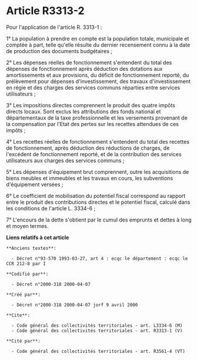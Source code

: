 # Article R3313-2

Pour l'application de l'article R. 3313-1 :

1° La population à prendre en compte est la population totale, municipale et comptée à part, telle qu'elle résulte du dernier
recensement connu à la date de production des documents budgétaires ;

2° Les dépenses réelles de fonctionnement s'entendent du total des dépenses de fonctionnement après déduction des dotations
aux amortissements et aux provisions, du déficit de fonctionnement reporté, du prélèvement pour dépenses d'investissement,
des travaux d'investissement en régie et des charges des services communs réparties entre services utilisateurs ;

3° Les impositions directes comprennent le produit des quatre impôts directs locaux. Sont exclus les attributions des fonds
national et départementaux de la taxe professionnelle et les versements provenant de la compensation par l'Etat des pertes
sur les recettes attendues de ces impôts ;

4° Les recettes réelles de fonctionnement s'entendent du total des recettes de fonctionnement, après déduction des réductions
de charges, de l'excédent de fonctionnement reporté, et de la contribution des services utilisateurs aux charges des services
communs ;

5° Les dépenses d'équipement brut comprennent, outre les acquisitions de biens meubles et immeubles et les travaux en cours,
les subventions d'équipement versées ;

6° Le coefficient de mobilisation du potentiel fiscal correspond au rapport entre le produit des contributions directes et le
potentiel fiscal, calculé dans les conditions de l'article L. 3334-6 ;

7° L'encours de la dette s'obtient par le cumul des emprunts et dettes à long et moyen termes.

**Liens relatifs à cet article**

	**Anciens textes**:

	  - Décret n°93-570 1993-03-27, art 4 : ecqc le département : ecqc le CCR 212-8 par I

	**Codifié par**:

	  - Décret n°2000-318 2000-04-07

	**Créé par**:

	  - Décret n°2000-318 2000-04-07 jorf 9 avril 2000

	**Cite**:

	  - Code général des collectivités territoriales - art. L3334-6 (M)
	  - Code général des collectivités territoriales - art. R3313-1 (V)

	**Cité par**:

	  - Code général des collectivités territoriales - art. R3561-4 (VT)
